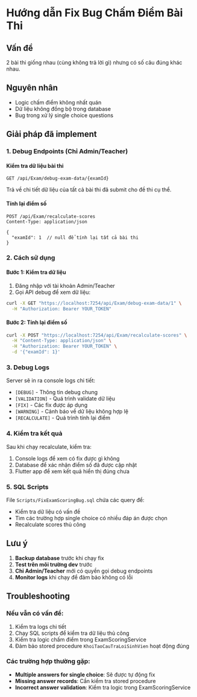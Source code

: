 # Hướng dẫn Fix Bug Chấm Điểm Bài Thi

## Vấn đề
2 bài thi giống nhau (cùng không trả lời gì) nhưng có số câu đúng khác nhau.

## Nguyên nhân
- Logic chấm điểm không nhất quán
- Dữ liệu không đồng bộ trong database
- Bug trong xử lý single choice questions

## Giải pháp đã implement

### 1. Debug Endpoints (Chỉ Admin/Teacher)

#### Kiểm tra dữ liệu bài thi
```
GET /api/Exam/debug-exam-data/{examId}
```
Trả về chi tiết dữ liệu của tất cả bài thi đã submit cho đề thi cụ thể.

#### Tính lại điểm số
```
POST /api/Exam/recalculate-scores
Content-Type: application/json

{
  "examId": 1  // null để tính lại tất cả bài thi
}
```

### 2. Cách sử dụng

#### Bước 1: Kiểm tra dữ liệu
1. Đăng nhập với tài khoản Admin/Teacher
2. Gọi API debug để xem dữ liệu:
```bash
curl -X GET "https://localhost:7254/api/Exam/debug-exam-data/1" \
  -H "Authorization: Bearer YOUR_TOKEN"
```

#### Bước 2: Tính lại điểm số
```bash
curl -X POST "https://localhost:7254/api/Exam/recalculate-scores" \
  -H "Content-Type: application/json" \
  -H "Authorization: Bearer YOUR_TOKEN" \
  -d '{"examId": 1}'
```

### 3. Debug Logs

Server sẽ in ra console logs chi tiết:
- `[DEBUG]` - Thông tin debug chung
- `[VALIDATION]` - Quá trình validate dữ liệu
- `[FIX]` - Các fix được áp dụng
- `[WARNING]` - Cảnh báo về dữ liệu không hợp lệ
- `[RECALCULATE]` - Quá trình tính lại điểm

### 4. Kiểm tra kết quả

Sau khi chạy recalculate, kiểm tra:
1. Console logs để xem có fix được gì không
2. Database để xác nhận điểm số đã được cập nhật
3. Flutter app để xem kết quả hiển thị đúng chưa

### 5. SQL Scripts

File `Scripts/FixExamScoringBug.sql` chứa các query để:
- Kiểm tra dữ liệu có vấn đề
- Tìm các trường hợp single choice có nhiều đáp án được chọn
- Recalculate scores thủ công

## Lưu ý

1. **Backup database** trước khi chạy fix
2. **Test trên môi trường dev** trước
3. **Chỉ Admin/Teacher** mới có quyền gọi debug endpoints
4. **Monitor logs** khi chạy để đảm bảo không có lỗi

## Troubleshooting

### Nếu vẫn có vấn đề:
1. Kiểm tra logs chi tiết
2. Chạy SQL scripts để kiểm tra dữ liệu thủ công
3. Kiểm tra logic chấm điểm trong ExamScoringService
4. Đảm bảo stored procedure `KhoiTaoCauTraLoiSinhVien` hoạt động đúng

### Các trường hợp thường gặp:
- **Multiple answers for single choice**: Sẽ được tự động fix
- **Missing answer records**: Cần kiểm tra stored procedure
- **Incorrect answer validation**: Kiểm tra logic trong ExamScoringService
